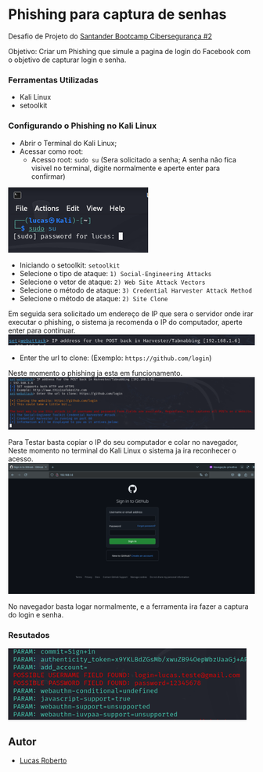 # Phishing para captura de senhas

Desafio de Projeto do [Santander Bootcamp Cibersegurança #2](https://www.dio.me/bootcamp/santander-ciberseguranca-2024)

Objetivo: Criar um Phishing que simule a pagina de login do Facebook com o objetivo de capturar login e senha.

### Ferramentas Utilizadas

- Kali Linux
- setoolkit

### Configurando o Phishing no Kali Linux

- Abrir o Terminal do Kali Linux;
- Acessar como root:
  - Acesso root: ``` sudo su ``` (Sera solicitado a senha; A senha não fica visivel no terminal, digite normalmente e aperte enter   para confirmar)

![Alt text](./img1.png)
- Iniciando o setoolkit: ``` setoolkit ```
- Selecione o tipo de ataque: ``` 1) Social-Engineering Attacks ```
- Selecione o vetor de ataque: ``` 2) Web Site Attack Vectors ```
- Selecione o método de ataque: ``` 3) Credential Harvester Attack Method ```
- Selecione o método de ataque: ``` 2) Site Clone ```

Em seguida sera solicitado um endereço de IP que sera o servidor onde irar executar o phishing, o sistema ja recomenda o IP do computador, aperte enter para continuar.
![Alt text](./img2.png)

- Enter the url to clone: (Exemplo: ```https://github.com/login```)

Neste momento o phishing ja esta em funcionamento.
![Alt text](./img3.png)

Para Testar basta copiar o IP do seu computador e colar no navegador, Neste momento no terminal do Kali Linux o sistema ja ira reconhecer o acesso.
![Alt text](./img4.png)

No navegador basta logar normalmente, e a ferramenta ira fazer a captura do login e senha.


### Resutados
![Alt text](./img5.png)

## Autor

- [Lucas Roberto](https://github.com/LucasR022)
